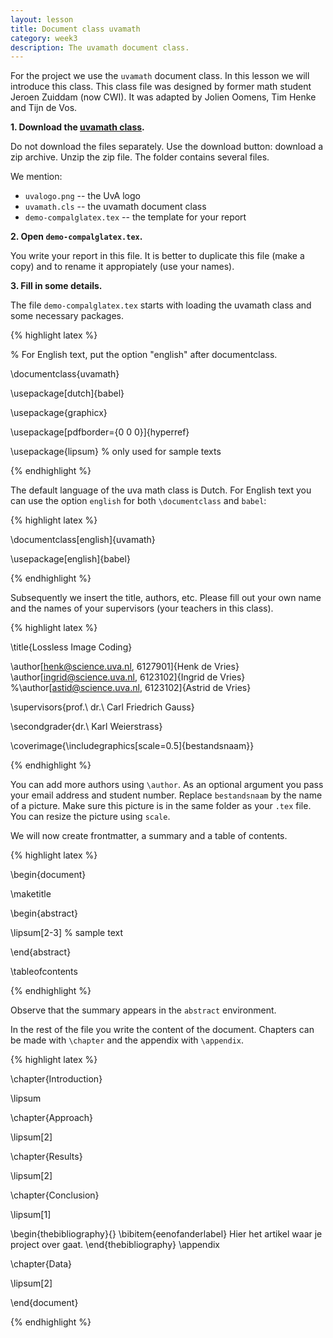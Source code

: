 ```yaml
---
layout: lesson
title: Document class uvamath
category: week3
description: The uvamath document class.
---
```


For the project we use the `uvamath` document class. In this lesson we
will introduce this class. This class file was designed by former math
student Jeroen Zuiddam (now CWI). It was adapted by Jolien Oomens, 
Tim Henke and Tijn de Vos. 

**1. Download the [uvamath
class](https://github.com/UvA-FNWI/uvamath).**

Do not download the files separately.
Use the download button: download a zip archive. 
Unzip the zip file. The folder contains several files. 

We mention: 

-   `uvalogo.png` -- the UvA logo
-   `uvamath.cls` -- the uvamath document class
-   `demo-compalglatex.tex` -- the template for your report

**2. Open `demo-compalglatex.tex`.**

You write your report in this file.
It is better to duplicate this file (make a copy) and to rename it appropiately (use your names).

**3. Fill in some details.**

The file `demo-compalglatex.tex` starts with loading the uvamath class and some
necessary packages.

{% highlight latex %}

% For English text, put the option "english" after documentclass.

\documentclass{uvamath}

\usepackage[dutch]{babel}

\usepackage{graphicx}

\usepackage[pdfborder={0 0 0}]{hyperref}

\usepackage{lipsum} % only used for sample texts

{% endhighlight %}

The default language of the uva math class is Dutch. For English text
you can use the option `english` for both `\documentclass` and `babel`:

{% highlight latex %}

\documentclass[english]{uvamath}

\usepackage[english]{babel}

{% endhighlight %}

Subsequently we insert the title, authors, etc. Please fill out your own name and the names of your supervisors (your teachers in this class). 

{% highlight latex %}

\title{Lossless Image Coding}

\author[henk@science.uva.nl, 6127901]{Henk de Vries}
\author[ingrid@science.uva.nl, 6123102]{Ingrid de Vries}
%\author[astid@science.uva.nl, 6123102]{Astrid de Vries}

\supervisors{prof.\ dr.\ Carl Friedrich Gauss}

\secondgrader{dr.\ Karl Weierstrass}

\coverimage{\includegraphics[scale=0.5]{bestandsnaam}}

{% endhighlight %}

You can add more authors using `\author`. As an optional argument you
pass your email address and student number. Replace `bestandsnaam` by
the name of a picture. Make sure this picture is in the same folder as
your `.tex` file. You can resize the picture using `scale`.

We will now create frontmatter, a summary and a table of contents.

{% highlight latex %}

\begin{document}

\maketitle

\begin{abstract}

\lipsum[2-3] % sample text

\end{abstract}

\tableofcontents

{% endhighlight %}

Observe that the summary appears in the `abstract` environment.

In the rest of the file you write the content of the document. Chapters
can be made with `\chapter` and the appendix with `\appendix`.

{% highlight latex %}

\chapter{Introduction}

\lipsum

\chapter{Approach}

\lipsum[2]

\chapter{Results}

\lipsum[2]

\chapter{Conclusion}

\lipsum[1]

\begin{thebibliography}{}
\bibitem{eenofanderlabel}
Hier het artikel waar je project over gaat. 
\end{thebibliography}
\appendix

\chapter{Data}

\lipsum[2]

\end{document}

{% endhighlight %}
